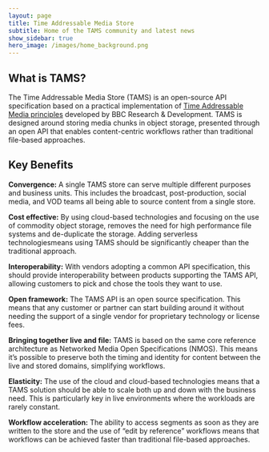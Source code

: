 ```yaml
---
layout: page
title: Time Addressable Media Store
subtitle: Home of the TAMS community and latest news
show_sidebar: true
hero_image: /images/home_background.png
---
```


## What is TAMS?

The Time Addressable Media Store (TAMS) is an open-source API specification based on a practical implementation of [Time Addressable Media principles](https://www.bbc.co.uk/rd/publications/tam) developed by BBC Research & Development. TAMS is designed around storing media chunks in object storage, presented through an open API that enables content-centric workflows rather than traditional file-based approaches.

## Key Benefits

**Convergence:** A single TAMS store can serve multiple different purposes and business units. This includes the broadcast, post-production, social media, and VOD teams all being able to source content from a single store. 

**Cost effective:** By using cloud-based technologies and focusing on the use of commodity object storage, removes the need for high performance file systems and de-duplicate the storage. Adding serverless technologiesmeans  using TAMS should be significantly cheaper than the traditional approach.

**Interoperability:** With vendors adopting a common API specification, this should provide interoperability between products supporting the TAMS API, allowing customers to pick and chose the tools they want to use.

**Open framework:** The TAMS API is an open source specification. This means that any customer or partner can start building around it without needing the support of a single vendor for proprietary technology or license fees.

**Bringing together live and file:** TAMS is based on the same core reference architecture as Networked Media Open Specifications (NMOS). This means it’s possible to preserve both the timing and identity for content between the live and stored domains, simplifying workflows.

**Elasticity:** The use of the cloud and cloud-based technologies means that a TAMS solution should be able to scale both up and down with the business need. This is particularly key in live environments where the workloads are rarely constant.

**Workflow acceleration:** The ability to access segments as soon as they are written to the store and the use of “edit by reference” workflows means that workflows can be achieved faster than traditional file-based approaches. 